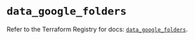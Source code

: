 # `data_google_folders`

Refer to the Terraform Registry for docs: [`data_google_folders`](https://registry.terraform.io/providers/hashicorp/google/6.26.0/docs/data-sources/folders).
